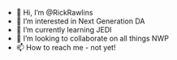 - 👋 Hi, I’m @RickRawlins
- 👀 I’m interested in Next Generation DA
- 🌱 I’m currently learning JEDI
- 💞️ I’m looking to collaborate on all things NWP
- 📫 How to reach me - not yet!

<!---
RickRawlins/RickRawlins is a ✨ special ✨ repository because its `README.md` (this file) appears on your GitHub profile.
You can click the Preview link to take a look at your changes.
--->
